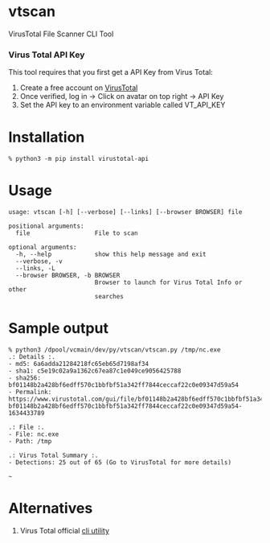 # vtscan
VirusTotal File Scanner CLI Tool

### Virus Total API Key
This tool requires that you first get a API Key from Virus Total:
1. Create a free account on [VirusTotal](https://www.virustotal.com/gui/join-us)
2. Once verified, log in -> Click on avatar on top right -> API Key
3. Set the API key to an environment variable called VT_API_KEY
# Installation
````
% python3 -m pip install virustotal-api
````
# Usage
````
usage: vtscan [-h] [--verbose] [--links] [--browser BROWSER] file

positional arguments:
  file                  File to scan

optional arguments:
  -h, --help            show this help message and exit
  --verbose, -v
  --links, -L
  --browser BROWSER, -b BROWSER
                        Browser to launch for Virus Total Info or other
                        searches
  ````

# Sample output
````
% python3 /dpool/vcmain/dev/py/vtscan/vtscan.py /tmp/nc.exe
.: Details :.
- md5: 6a6adda21284218fc65eb65d7198af34
- sha1: c5e19c02a9a1362c67ea87c1e049ce9056425788
- sha256: bf01148b2a428bf6edff570c1bbfbf51a342ff7844ceccaf22c0e09347d59a54
- Permalink: https://www.virustotal.com/gui/file/bf01148b2a428bf6edff570c1bbfbf51a342ff7844ceccaf22c0e09347d59a54/detection/f-bf01148b2a428bf6edff570c1bbfbf51a342ff7844ceccaf22c0e09347d59a54-1634433789

.: File :.
- File: nc.exe
- Path: /tmp

.: Virus Total Summary :.
- Detections: 25 out of 65 (Go to VirusTotal for more details)

~
````

# Alternatives
1. Virus Total official [cli utility](https://github.com/VirusTotal/vt-cli)
